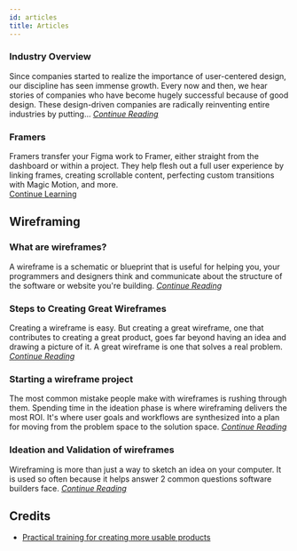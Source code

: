 ```yaml
---
id: articles
title: Articles
---
```


### Industry Overview

Since companies started to realize the importance of user-centered design, our discipline has seen immense growth. Every now and then, we hear stories of companies who have become hugely successful because of good design. These design-driven companies are radically reinventing entire industries by putting... [_Continue Reading_](https://start.uxdesign.cc/industry-overview/)

### Framers

Framers transfer your Figma work to Framer, either straight from the dashboard or within a project. They help flesh out a full user experience by linking frames, creating scrollable content, perfecting custom transitions with Magic Motion, and more. <br />
[Continue Learning](https://www.framer.com/figma/)

## Wireframing

### What are wireframes?

A wireframe is a schematic or blueprint that is useful for helping you, your programmers and designers think and communicate about the structure of the software or website you're building. [_Continue Reading_](https://balsamiq.com/learn/articles/what-are-wireframes/)

### Steps to Creating Great Wireframes

Creating a wireframe is easy. But creating a great wireframe, one that contributes to creating a great product, goes far beyond having an idea and drawing a picture of it. A great wireframe is one that solves a real problem. [_Continue Reading_](https://balsamiq.com/learn/articles/five-steps-to-great-wireframes/)

### Starting a wireframe project

The most common mistake people make with wireframes is rushing through them. Spending time in the ideation phase is where wireframing delivers the most ROI. It's where user goals and workflows are synthesized into a plan for moving from the problem space to the solution space. [_Continue Reading_](https://balsamiq.com/learn/articles/how-to-start-a-wireframe/)

### Ideation and Validation of wireframes

Wireframing is more than just a way to sketch an idea on your computer. It is used so often because it helps answer 2 common questions software builders face. [_Continue Reading_](https://balsamiq.com/learn/articles/wireframing-phases-ideation-validation/)

## Credits

- [Practical training for creating more usable products](https://balsamiq.com/learn/)
